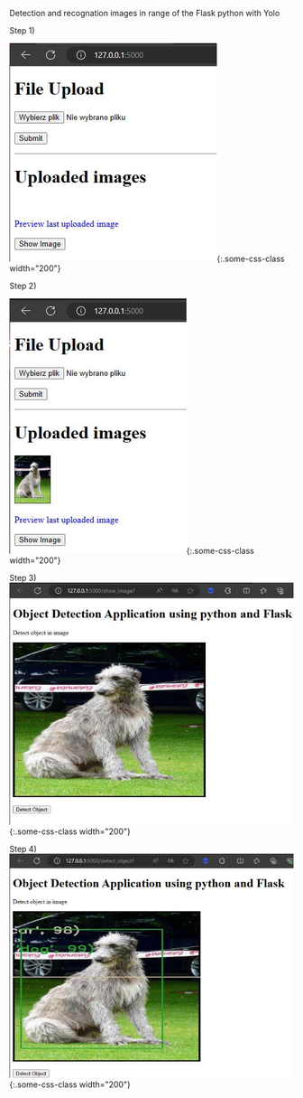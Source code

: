 Detection and recognation images in range of the Flask python with Yolo

Step 1)

![GUI Screen -PL](https://github.com/proteus21/COMPUTER-VISION/blob/main/4_Detection_image_Flask_Yolo/GUI/Flask1.JPG){:.some-css-class width="200"}

Step 2)

![GUI Screen -PL](https://github.com/proteus21/COMPUTER-VISION/blob/main/4_Detection_image_Flask_Yolo/GUI/Flask%202.JPG){:.some-css-class width="200"}

Step 3)
![GUI Screen -PL](https://github.com/proteus21/COMPUTER-VISION/blob/main/4_Detection_image_Flask_Yolo/GUI/Flask3.JPG){:.some-css-class width="200"}

Step 4)
![GUI Screen -PL](https://github.com/proteus21/COMPUTER-VISION/blob/main/4_Detection_image_Flask_Yolo/GUI/Flask4.JPG){:.some-css-class width="200"}

